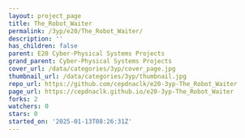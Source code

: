 ```yaml
---
layout: project_page
title: The_Robot_Waiter
permalink: /3yp/e20/The_Robot_Waiter/
description: ''
has_children: false
parent: E20 Cyber-Physical Systems Projects
grand_parent: Cyber-Physical Systems Projects
cover_url: /data/categories/3yp/cover_page.jpg
thumbnail_url: /data/categories/3yp/thumbnail.jpg
repo_url: https://github.com/cepdnaclk/e20-3yp-The_Robot_Waiter
page_url: https://cepdnaclk.github.io/e20-3yp-The_Robot_Waiter
forks: 2
watchers: 0
stars: 0
started_on: '2025-01-13T08:26:31Z'
---
```


